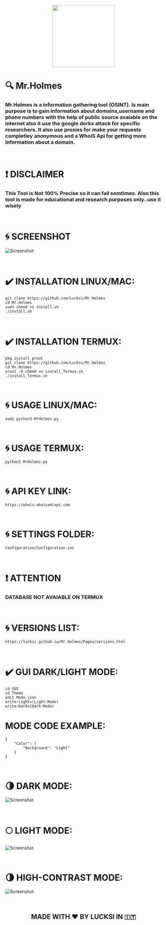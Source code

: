 <p align="center">
  <img width="200" height="200" src="Icon/Mr.Holmes.png">
</p>

# :mag: Mr.Holmes 
### Mr.Holmes is a information gathering tool (OSINT). Is main purpose is to gain information about domains,username and phone numbers with the help of public source avaiable on the internet also it use the google dorks attack for specific researchers. It also use proxies for make your requests completley anonymous and a WhoIS Api for getting more information about a domain.
<br>

# :heavy_exclamation_mark: DISCLAIMER
### This Tool is Not 100% Precise so it can fail somtimes. Also this tool is made for educational and research purposes only..use it wisely
<br>

# :cyclone: SCREENSHOT
![Screenshot](Screenshot/Screenshot.png)

<br>

# :heavy_check_mark: INSTALLATION LINUX/MAC:
    git clone https://github.com/Lucksi/Mr.Holmes
    cd Mr.Holmes
    sudo chmod +x install.sh
    ./install.sh
<br>

# :heavy_check_mark: INSTALLATION TERMUX:
    pkg install proot
    git clone https://github.com/Lucksi/Mr.Holmes
    cd Mr.Holmes
    proot -0 chmod +x install_Termux.sh
    ./install_Termux.sh
<br>

# :cyclone: USAGE LINUX/MAC:
    sudo python3 MrHolmes.py
<br>

# :cyclone: USAGE TERMUX:
    python3 MrHolmes.py
<br>

# :cyclone: API KEY LINK:
    https://whois.whoisxmlapi.com
<br>

# :cyclone: SETTINGS FOLDER:

    Configuration/Configuration.ini
<br>

# :heavy_exclamation_mark: ATTENTION
### DATABASE NOT AVAIABLE ON TERMUX
<br>

# :cyclone: VERSIONS LIST:
    https://lucksi.github.io/Mr.Holmes/Pages/versions.html
<br>

# :heavy_check_mark: GUI DARK/LIGHT MODE:
    cd GUI
    cd Theme
    edit Mode.json
    write:Light=(Light-Mode)
    write:Dark=(Dark-Mode) 

# MODE CODE EXAMPLE:
    {
        "Color": {
            "Background": "Light"
        }
    }
    

<br>

# :last_quarter_moon: DARK MODE:
![Screenshot](Screenshot/Dark_Mode.png)

<br>

# :full_moon: LIGHT MODE:
![Screenshot](Screenshot/Light_Mode.png)

<br>

# :last_quarter_moon: HIGH-CONTRAST MODE:
![Screenshot](Screenshot/High-Contrast_Mode.png)

<br>

## <p align= center>MADE WITH :heart: BY LUCKSI IN :it:</p>